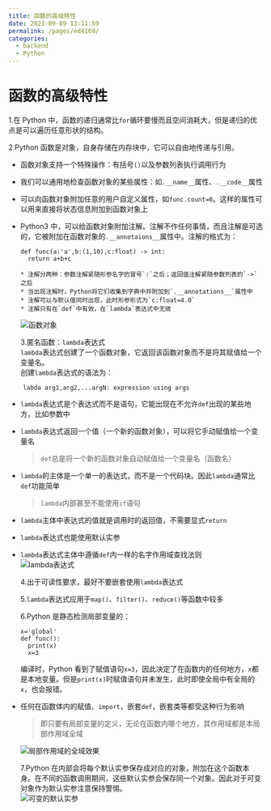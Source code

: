 ```yaml
---
title: 函数的高级特性
date: 2023-09-09 13:11:59
permalink: /pages/ed4169/
categories:
  - backend
  - Python
---
```

# 函数的高级特性

1.在 Python 中，函数的递归通常比`for`循环要慢而且空间消耗大，但是递归的优点是可以遍历任意形状的结构。

2.Python 函数是对象，自身存储在内存块中，它可以自由地传递与引用。

- 函数对象支持一个特殊操作：有括号`()`以及参数列表执行调用行为
- 我们可以通用地检查函数对象的某些属性：如`.__name__`属性、`.__code__`属性
- 可以向函数对象附加任意的用户自定义属性，如`func.count=0`。这样的属性可以用来直接将状态信息附加到函数对象上
- Python3 中，可以给函数对象附加注解。注解不作任何事情，而且注解是可选的，它被附加在函数对象的`.__annotaions__`属性中。注解的格式为：

  ```
  def func(a:'a',b:(1,10),c:float) -> int:
  	return a+b+c
  ```

      * 注解分两种：参数注解紧随形参名字的冒号`:`之后；返回值注解紧随参数列表的`->`之后
      * 当出现注解时，Python将它们收集到字典中并附加到`.__annotations__`属性中
      * 注解可以与默认值同时出现，此时形参形式为`c:float=4.0`
      * 注解只有在`def`中有效，在`lambda`表达式中无效

  ![函数对象](/img/python/python_20_1.JPG)

  3.匿名函数：`lambda`表达式  
  `lambda`表达式创建了一个函数对象，它返回该函数对象而不是将其赋值给一个变量名。  
  创建`lambda`表达式的语法为：

```
	labda arg1,arg2,...argN: expression using args
```

- `lambda`表达式是个表达式而不是语句，它能出现在不允许`def`出现的某些地方，比如参数中
- `lambda`表达式返回一个值（一个新的函数对象），可以将它手动赋值给一个变量名

  > `def`总是将一个新的函数对象自动赋值给一个变量名（函数名）

- `lambda`的主体是一个单一的表达式，而不是一个代码块。因此`lambda`通常比`def`功能简单
  > `lambda`内部甚至不能使用`if`语句
- `lambda`主体中表达式的值就是调用时的返回值，不需要显式`return`
- `lambda`表达式也能使用默认实参
- `lambda`表达式主体中遵循`def`内一样的名字作用域查找法则  
   ![lambda表达式](/img/python/python_20_2.JPG)

  4.出于可读性要求，最好不要嵌套使用`lambda`表达式

  5.`lambda`表达式应用于`map()`、`filter()`、`reduce()`等函数中较多

  6.Python 是静态检测局部变量的：

  ```
  x='global'
  def func():
  	print(x)
  	x=3
  ```

  编译时，Python 看到了赋值语句`x=3`，因此决定了在函数内的任何地方，`x`都是本地变量。但是`print(x)`时赋值语句并未发生，此时即使全局中有全局的`x`，也会报错。

- 任何在函数体内的赋值、`import`，嵌套`def`，嵌套类等都受这种行为影响

  > 即只要有局部变量的定义，无论在函数内哪个地方，其作用域都是本局部作用域全域

  ![局部作用域的全域效果](/img/python/python_20_3.JPG)

  7.Python 在内部会将每个默认实参保存成对应的对象，附加在这个函数本身。在不同的函数调用期间，这些默认实参会保存同一个对象。因此对于可变对象作为默认实参注意保持警惕。  
   ![可变的默认实参](/img/python/python_20_4.JPG)

